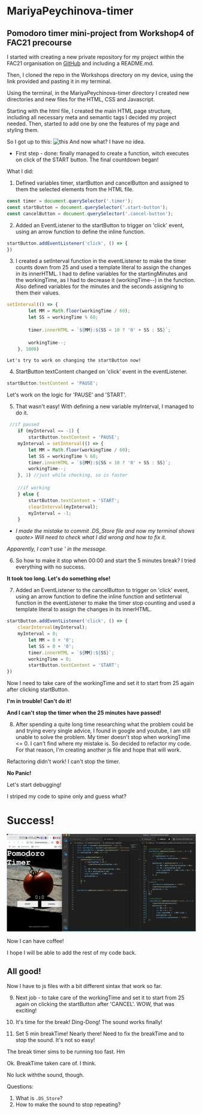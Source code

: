 # MariyaPeychinova-timer
## Pomodoro timer mini-project from Workshop4 of FAC21 precourse

I started with creating a new private repository for my project within the FAC21 organisation on [GitHub](https://github.com/fac21/MariyaPeychinova-timer) and including a README.md.

Then, I cloned the repo in the Workshops directory on my device, using the link provided and pasting it in my terminal.

Using the terminal, in the MariyaPeychinova-timer directory I created new directories and new files for the HTML, CSS and Javascript. 

Starting with the html file, I created the main HTML page structure, including all necessary meta and semantic tags I decided my project needed. Then, started to add one by one the features of my page and styling them.

So I got up to this: ![this](images/Screenshot.png) And now what? 
I have no idea.
- First step - done: finally managed to create a function, witch executes on click of the START button. The final countdown began!

What I did: 
1. Defined variables timer, startButton and cancelButton and assigned to them the selected elements from the HTML file. 
```javascript
const timer = document.querySelector('.timer');
const startButton = document.querySelector('.start-button');
const cancelButton = document.querySelector('.cancel-button');
```
2. Added an EventListener to the startButton to trigger on 'click' event, using an arrow function to define the inline function.
```javascript
startButton.addEventListener('click', () => {
})
```
3. I created a setInterval function in the eventListener to make the timer counts down from 25 and used a template literal to assign the changes in its innerHTML. I had to define variables for the startingMinutes and the workingTime, as I had to decrease it (workingTime--) in the function.
Also defined variables for the minutes and the seconds assigning to them their values.

```javascript
setInterval(() => {
        let MM = Math.floor(workingTime / 60);
        let SS = workingTime % 60;

        timer.innerHTML = `${MM}:${SS < 10 ? '0' + SS : SS}`;
        
        workingTime--;
    }, 1000)
```
    Let's try to work on changing the startButton now!
4. StartButton textContent changed on 'click' event in the eventListener.

```javascript
startButton.textContent = 'PAUSE';
```
Let's work on the logic for 'PAUSE' and 'START'.

5. That wasn't easy! 
With defining a new variable myInterval, I managed to do it. 
```javascript
 //if paused
    if (myInterval == -1) {
        startButton.textContent = 'PAUSE';  
    myInterval = setInterval(() => {
        let MM = Math.floor(workingTime / 60);
        let SS = workingTime % 60;
        timer.innerHTML = `${MM}:${SS < 10 ? '0' + SS : SS}`;
        workingTime--;
    }, 1) //just while checking, so is faster

    //if working
    } else {
        startButton.textContent = 'START';
        clearInterval(myInterval);
        myInterval = -1;
    }      
```
- _I made the mistake to commit .DS_Store file and now my terminal shows quote>
Will need to check what I did wrong and how to fix it._

_Apparently, I can't use ' in the message._ 

6. So how to make it stop when 00:00 and start the 5 minutes break? 
I tried everything with no success. 

__It took too long. Let's do something else!__

7. Added an EventListener to the cancelButton to trigger on 'click' event, using an arrow function to define the inline function and setInterval function in the eventListener to make the timer stop counting and used a template literal to assign the changes in its innerHTML.
```javascript
startButton.addEventListener('click', () => {
    clearInterval(myInterval);
    myInterval = 0;
        let MM = 0 + '0';
        let SS = 0 + '0';
        timer.innerHTML = `${MM}:${SS}`;
        workingTime = 0;
        startButton.textContent = 'START';
})
```
Now I need to take care of the workingTime and set it to start from 25 again after clicking startButton.

__I'm in trouble! Can't do it!__

__And I can't stop the timer when the 25 minutes have passed!__

8. After spending a quite long time researching what the problem could be and trying every single advice, I found in google and youtube, I am still unable to solve the problem.
My timer doesn't stop when workingTime <= 0.
I can't find where my mistake is.
So decided to refactor my code. For that reason, I'm creating another js file and hope that will work.

Refactoring didn't work! I can't stop the timer.

__No Panic!__

Let's start debugging!

I striped my code to spine only and guess what? 

# Success! 

![that](images/Screenshot2.png)


Now I can have coffee!

I hope I will be able to add the rest of my code back.

## All good! 
Now I have to js files with a bit different sintax that work so far.

9. Next job - to take care of the workingTime and set it to start from 25 again on clicking the startButton after 'CANCEL'.
WOW, that was exciting!

10. It's time for the break! Ding-Dong!
The sound works finally!

11. Set 5 min breakTime!
Nearly there!
Need to fix the breakTime and to stop the sound.
It's not so easy!

The break timer sims to be running too fast. Hm

Ok. BreakTime taken care of. 
I think.

No luck withthe sound, though.






Questions:
1. What is `.DS_Store`?
2. How to make the sound to stop repeating?